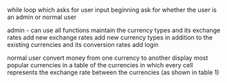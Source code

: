 while loop which asks for user input
beginning ask for whether the user is an admin or normal user

admin - can use all functions
maintain the currency types and its exchange rates
add new exchange rates
add new currency types in addition to the existing currencies and its conversion rates
add login

normal user
convert money from one currency to another
display most popular currencies in a table of the currencies in which every cell represents the exchange rate between the currencies (as shown in table 1)
